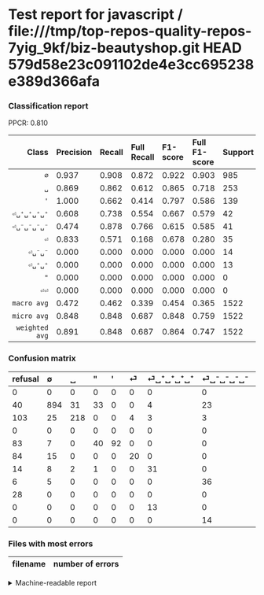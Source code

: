# Test report for javascript / file:///tmp/top-repos-quality-repos-7yig_9kf/biz-beautyshop.git HEAD 579d58e23c091102de4e3cc695238e389d366afa

### Classification report

PPCR: 0.810

| Class | Precision | Recall | Full Recall | F1-score | Full F1-score | Support | Full Support | PPCR |
|------:|:----------|:-------|:------------|:---------|:---------|:--------|:-------------|:-----|
| `∅` | 0.937| 0.908| 0.872| 0.922| 0.903| 985| 1025| 0.961 |
| `␣` | 0.869| 0.862| 0.612| 0.865| 0.718| 253| 356| 0.711 |
| `'` | 1.000| 0.662| 0.414| 0.797| 0.586| 139| 222| 0.626 |
| `⏎␣⁺␣⁺␣⁺␣⁺` | 0.608| 0.738| 0.554| 0.667| 0.579| 42| 56| 0.750 |
| `⏎␣⁻␣⁻␣⁻␣⁻` | 0.474| 0.878| 0.766| 0.615| 0.585| 41| 47| 0.872 |
| `⏎` | 0.833| 0.571| 0.168| 0.678| 0.280| 35| 119| 0.294 |
| `⏎␣⁻␣⁻` | 0.000| 0.000| 0.000| 0.000| 0.000| 14| 14| 1.000 |
| `⏎␣⁺␣⁺` | 0.000| 0.000| 0.000| 0.000| 0.000| 13| 13| 1.000 |
| `"` | 0.000| 0.000| 0.000| 0.000| 0.000| 0| 0| 0.000 |
| `⏎⏎` | 0.000| 0.000| 0.000| 0.000| 0.000| 0| 28| 0.000 |
| `macro avg` | 0.472| 0.462| 0.339| 0.454| 0.365| 1522| 1880| 0.810 |
| `micro avg` | 0.848| 0.848| 0.687| 0.848| 0.759| 1522| 1880| 0.810 |
| `weighted avg` | 0.891| 0.848| 0.687| 0.864| 0.747| 1522| 1880| 0.810 |

### Confusion matrix

|refusal|  ∅| ␣| "| '| ⏎| ⏎␣⁺␣⁺␣⁺␣⁺| ⏎␣⁻␣⁻␣⁻␣⁻| ⏎⏎| ⏎␣⁺␣⁺| ⏎␣⁻␣⁻| 
|:---|:---|:---|:---|:---|:---|:---|:---|:---|:---|:---|
|0 |0 |0 |0 |0 |0 |0 |0 |0 |0 |0 |
|40 |894 |31 |33 |0 |0 |4 |23 |0 |0 |0 |
|103 |25 |218 |0 |0 |4 |3 |3 |0 |0 |0 |
|0 |0 |0 |0 |0 |0 |0 |0 |0 |0 |0 |
|83 |7 |0 |40 |92 |0 |0 |0 |0 |0 |0 |
|84 |15 |0 |0 |0 |20 |0 |0 |0 |0 |0 |
|14 |8 |2 |1 |0 |0 |31 |0 |0 |0 |0 |
|6 |5 |0 |0 |0 |0 |0 |36 |0 |0 |0 |
|28 |0 |0 |0 |0 |0 |0 |0 |0 |0 |0 |
|0 |0 |0 |0 |0 |0 |13 |0 |0 |0 |0 |
|0 |0 |0 |0 |0 |0 |0 |14 |0 |0 |0 |

### Files with most errors

| filename | number of errors|
|:----:|:-----|

<details>
    <summary>Machine-readable report</summary>
```json
{
  "cl_report": {"\"": {"f1-score": 0.0, "precision": 0.0, "recall": 0.0, "support": 0}, "\u0027": {"f1-score": 0.7965367965367965, "precision": 1.0, "recall": 0.6618705035971223, "support": 139}, "macro avg": {"f1-score": 0.4543758351963699, "precision": 0.47204934957678873, "recall": 0.461871738585809, "support": 1522}, "micro avg": {"f1-score": 0.8482260183968463, "precision": 0.8482260183968463, "recall": 0.8482260183968463, "support": 1522}, "weighted avg": {"f1-score": 0.8638871296820669, "precision": 0.8908702347708207, "recall": 0.8482260183968463, "support": 1522}, "\u2205": {"f1-score": 0.9221248066013409, "precision": 0.9371069182389937, "recall": 0.9076142131979695, "support": 985}, "\u23ce": {"f1-score": 0.6779661016949152, "precision": 0.8333333333333334, "recall": 0.5714285714285714, "support": 35}, "\u23ce\u23ce": {"f1-score": 0.0, "precision": 0.0, "recall": 0.0, "support": 0}, "\u23ce\u2423\u207a\u2423\u207a": {"f1-score": 0.0, "precision": 0.0, "recall": 0.0, "support": 13}, "\u23ce\u2423\u207a\u2423\u207a\u2423\u207a\u2423\u207a": {"f1-score": 0.6666666666666666, "precision": 0.6078431372549019, "recall": 0.7380952380952381, "support": 42}, "\u23ce\u2423\u207b\u2423\u207b": {"f1-score": 0.0, "precision": 0.0, "recall": 0.0, "support": 14}, "\u23ce\u2423\u207b\u2423\u207b\u2423\u207b\u2423\u207b": {"f1-score": 0.6153846153846154, "precision": 0.47368421052631576, "recall": 0.8780487804878049, "support": 41}, "\u2423": {"f1-score": 0.8650793650793651, "precision": 0.8685258964143426, "recall": 0.8616600790513834, "support": 253}},
  "cl_report_full": {"\"": {"f1-score": 0.0, "precision": 0.0, "recall": 0.0, "support": 0}, "\u0027": {"f1-score": 0.5859872611464968, "precision": 1.0, "recall": 0.4144144144144144, "support": 222}, "macro avg": {"f1-score": 0.36522859119441387, "precision": 0.47204934957678873, "recall": 0.33865651891981274, "support": 1880}, "micro avg": {"f1-score": 0.7589653145208701, "precision": 0.8482260183968463, "recall": 0.6867021276595745, "support": 1880}, "weighted avg": {"f1-score": 0.7474045226441889, "precision": 0.8761696013649748, "recall": 0.6867021276595745, "support": 1880}, "\u2205": {"f1-score": 0.9034866093986863, "precision": 0.9371069182389937, "recall": 0.8721951219512195, "support": 1025}, "\u23ce": {"f1-score": 0.2797202797202798, "precision": 0.8333333333333334, "recall": 0.16806722689075632, "support": 119}, "\u23ce\u23ce": {"f1-score": 0.0, "precision": 0.0, "recall": 0.0, "support": 28}, "\u23ce\u2423\u207a\u2423\u207a": {"f1-score": 0.0, "precision": 0.0, "recall": 0.0, "support": 13}, "\u23ce\u2423\u207a\u2423\u207a\u2423\u207a\u2423\u207a": {"f1-score": 0.5794392523364487, "precision": 0.6078431372549019, "recall": 0.5535714285714286, "support": 56}, "\u23ce\u2423\u207b\u2423\u207b": {"f1-score": 0.0, "precision": 0.0, "recall": 0.0, "support": 14}, "\u23ce\u2423\u207b\u2423\u207b\u2423\u207b\u2423\u207b": {"f1-score": 0.5853658536585366, "precision": 0.47368421052631576, "recall": 0.7659574468085106, "support": 47}, "\u2423": {"f1-score": 0.7182866556836903, "precision": 0.8685258964143426, "recall": 0.6123595505617978, "support": 356}},
  "ppcr": 0.8095744680851064
}
```
</details>
